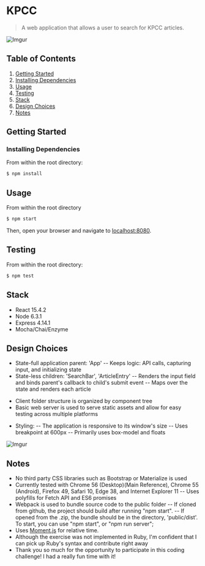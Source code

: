 # KPCC
> A web application that allows a user to search for KPCC articles.

![Imgur](http://i.imgur.com/by5RQAf.gifv)

## Table of Contents
1. [Getting Started](#getting-started)
  1. [Installing Dependencies](#installing-dependencies)
1. [Usage](#usage)
1. [Testing](#testing)
1. [Stack](#stack)
1. [Design Choices](#design-choices)
1. [Notes](#notes)

## Getting Started
### Installing Dependencies
From within the root directory:
```sh
$ npm install
```

## Usage
From within the root directory
```sh
$ npm start
```

Then, open your browser and navigate to [localhost:8080](http://localhost:8080).

## Testing
From within the root directory:
```sh
$ npm test
```

## Stack
- React 15.4.2
- Node 6.3.1
- Express 4.14.1
- Mocha/Chai/Enzyme

## Design Choices
- State-full application parent: 'App'
-- Keeps logic: API calls, capturing input, and initializing state
- State-less children: 'SearchBar', 'ArticleEntry'
-- Renders the input field and binds parent's callback to child's submit event
-- Maps over the state and renders each article

* Client folder structure is organized by component tree
* Basic web server is used to serve static assets and allow for easy testing across multiple platforms

- Styling:
-- The application is responsive to its window's size
-- Uses breakpoint at 600px
-- Primarily uses box-model and floats

![Imgur](http://i.imgur.com/iPRIS2l.gifv)

## Notes
- No third party CSS libraries such as Bootstrap or Materialize is used
- Currently tested with Chrome 56 (Desktop)(Main Reference), Chrome 55 (Android), Firefox 49, Safari 10, Edge 38, and Internet Explorer 11
-- Uses polyfills for Fetch API and ES6 promises
- Webpack is used to bundle source code to the public folder
-- If cloned from github, the project should build after running "npm start".
-- If opened from the .zip, the bundle should be in the directory, 'public/dist'. To start, you can use "npm start", or "npm run server";
- Uses [Moment.js](https://momentjs.com/) for relative time.
- Although the exercise was not implemented in Ruby, I'm confident that I can pick up Ruby's syntax and contribute right away
- Thank you so much for the opportunity to participate in this coding challenge! I had a really fun time with it!
